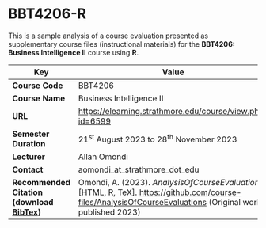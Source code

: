 # BBT4206-R

This is a sample analysis of a course evaluation presented as supplementary course files (instructional materials) for the **BBT4206: Business Intelligence II** course using **R**.

| **Key**                                                               | Value                                                                                                                                                         |
|-----------------|-------------------------------------------------------|
| **Course Code**                                                       | BBT4206                                                                                                                                                       |
| **Course Name**                                                       | Business Intelligence II                                                                                                                                      |
| **URL**                                                               | <https://elearning.strathmore.edu/course/view.php?id=6599>                                                                                                    |
| **Semester Duration**                                                 | 21<sup>st</sup> August 2023 to 28<sup>th</sup> November 2023                                                                                                  |
| **Lecturer**                                                          | Allan Omondi                                                                                                                                                  |
| **Contact**                                                           | aomondi_at_strathmore_dot_edu                                                                                                                                 |
| **Recommended Citation (download [BibTex](RecommendedCitation.bib))** | Omondi, A. (2023). *AnalysisOfCourseEvaluations* [HTML, R, TeX]. <https://github.com/course-files/AnalysisOfCourseEvaluations> (Original work published 2023) |
